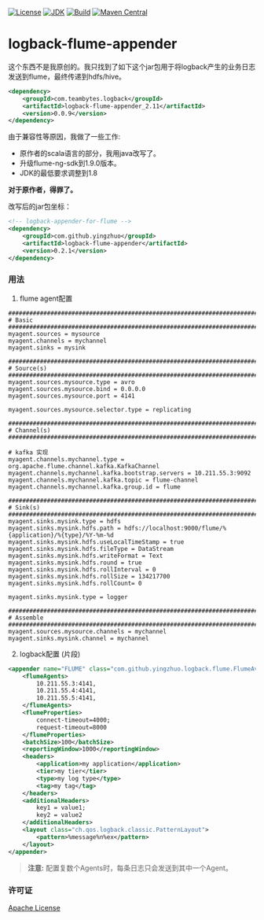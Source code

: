 [![License](http://img.shields.io/badge/License-Apache_2-red.svg?style=flat)](http://www.apache.org/licenses/LICENSE-2.0)
[![JDK](http://img.shields.io/badge/JDK-v8.0-yellow.svg)](http://www.oracle.com/technetwork/java/javase/downloads/index.html)
[![Build](http://img.shields.io/badge/Build-Maven_2-green.svg)](https://maven.apache.org/)
[![Maven Central](https://img.shields.io/maven-central/v/com.github.yingzhuo/logback-flume-appender.svg?label=Maven%20Central)](https://search.maven.org/search?q=g:%22com.github.yingzhuo%22%20AND%20a:%22logback-flume-appender%22)

# logback-flume-appender

这个东西不是我原创的。我只找到了如下这个jar包用于将logback产生的业务日志发送到flume，最终传递到hdfs/hive。

```xml
<dependency>
    <groupId>com.teambytes.logback</groupId>
    <artifactId>logback-flume-appender_2.11</artifactId>
    <version>0.0.9</version>
</dependency>
```

由于兼容性等原因，我做了一些工作:

* 原作者的scala语言的部分，我用java改写了。
* 升级flume-ng-sdk到1.9.0版本。
* JDK的最低要求调整到1.8

**对于原作者，得罪了。**

改写后的jar包坐标：

```xml
<!-- logback-appender-for-flume -->
<dependency>
    <groupId>com.github.yingzhuo</groupId>
    <artifactId>logback-flume-appender</artifactId>
    <version>0.2.1</version>
</dependency>
```

### 用法

1) flume agent配置

```config
###############################################################################
# Basic
###############################################################################
myagent.sources = mysource
myagent.channels = mychannel
myagent.sinks = mysink

###############################################################################
# Source(s)
###############################################################################
myagent.sources.mysource.type = avro
myagent.sources.mysource.bind = 0.0.0.0
myagent.sources.mysource.port = 4141

myagent.sources.mysource.selector.type = replicating

###############################################################################
# Channel(s)
###############################################################################

# kafka 实现
myagent.channels.mychannel.type = org.apache.flume.channel.kafka.KafkaChannel
myagent.channels.mychannel.kafka.bootstrap.servers = 10.211.55.3:9092
myagent.channels.mychannel.kafka.topic = flume-channel
myagent.channels.mychannel.kafka.group.id = flume

###############################################################################
# Sink(s)
###############################################################################
myagent.sinks.mysink.type = hdfs
myagent.sinks.mysink.hdfs.path = hdfs://localhost:9000/flume/%{application}/%{type}/%Y-%m-%d
myagent.sinks.mysink.hdfs.useLocalTimeStamp = true
myagent.sinks.mysink.hdfs.fileType = DataStream
myagent.sinks.mysink.hdfs.writeFormat = Text
myagent.sinks.mysink.hdfs.round = true
myagent.sinks.mysink.hdfs.rollInterval = 0
myagent.sinks.mysink.hdfs.rollSize = 134217700
myagent.sinks.mysink.hdfs.rollCount= 0

myagent.sinks.mysink.type = logger

###############################################################################
# Assemble
###############################################################################
myagent.sources.mysource.channels = mychannel
myagent.sinks.mysink.channel = mychannel
```

2) logback配置 (片段)

```xml
<appender name="FLUME" class="com.github.yingzhuo.logback.flume.FlumeAvroAppender">
    <flumeAgents>
        10.211.55.3:4141,
        10.211.55.4:4141,
        10.211.55.5:4141,
    </flumeAgents>
    <flumeProperties>
        connect-timeout=4000;
        request-timeout=8000
    </flumeProperties>
    <batchSize>100</batchSize>
    <reportingWindow>1000</reportingWindow>
    <headers>
        <application>my application</application>
        <tier>my tier</tier>
        <type>my log type</type>
        <tag>my tag</tag>
    </headers>
    <additionalHeaders>
        key1 = value1;
        key2 = value2
    </additionalHeaders>
    <layout class="ch.qos.logback.classic.PatternLayout">
        <pattern>%message%n%ex</pattern>
    </layout>
</appender>
```

> **注意:** 配置复数个Agents时，每条日志只会发送到其中一个Agent。

### 许可证

[Apache License](LICENSE)